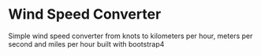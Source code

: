 # Wind Speed Converter
Simple wind speed converter from knots to kilometers per hour, meters per second and miles per hour built with bootstrap4
